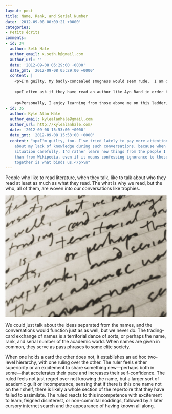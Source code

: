 ```yaml
---
layout: post
title: Name, Rank, and Serial Number
date: '2012-09-08 00:09:21 +0000'
categories:
- Petits écrits
comments:
- id: 34
  author: Seth Hale
  author_email: x.seth.h@gmail.com
  author_url: ''
  date: '2012-09-08 05:29:00 +0000'
  date_gmt: '2012-09-08 05:29:00 +0000'
  content: |
    <p>I'm guilty. My badly-concealed smugness would seem rude.  I am disappointed when people do not catch a quote as being 'Shakespeare' and I appreciate when they do.  I seek the company and discussion of well-read people and, in so doing, avoid those who are less versed.</p>

    <p>I often ask if they have read an author like Ayn Rand in order to separate the wheat from the tares. If they respond with "Ayn Rand is an atheist, of course I didn't read it" or "Yes, but I don't agree with her philosophy" or "No, should I have?" I then know how to proceed. This is better than trying to explain a tenet of Objectivism and then discovering halfway through that I need to backtrack or skip ahead. This lesson of Ayn Rand often involves me assuming the teacher role, and I may seem overbearing to my student.</p>

    <p>Personally, I enjoy learning from those above me on this ladder, and jump at the chance to look something up I don't know. This is not the way most people feel when being told, "Oh, you haven't read it? Well let me just give you the easy version." This could be an insult as easily as be a kind offer. As the kid who always raised his hand even when that drew cold glares, and a know-it-all who stops to explain things to anyone will listen, I find it hard to contain my pride at knowing an author - especially when others do not.</p>
- id: 35
  author: Kyle Alan Hale
  author_email: kylealanhale@gmail.com
  author_url: http://kylealanhale.com/
  date: '2012-09-08 15:53:00 +0000'
  date_gmt: '2012-09-08 15:53:00 +0000'
  content: "<p>I'm guilty, too. I've tried lately to pay more attention to being open
    about my lack of knowledge during such conversations, because when I look at the
    situation carefully, I'd rather learn new things from the people I interact with
    than from Wikipedia, even if it means confessing ignorance to those people. Learning
    together is what binds us.</p>\n"
---
```

<!-- Resources -->

[1]: /media/name-rank-serial-number.jpg "Who you are reading"

<!-- Begin text -->

People who like to read literature, when they talk, like to talk about who they read at least as much as what they read. The what is why we read, but the who, all of them, are woven into our conversations like trophies.

![Handwritten copy of some of this piece's text][1]<!--more-->

We could just talk about the ideas separated from the names, and the conversations would function just as as well, but we never do. The trading-card exchange of names is a territorial dance of sorts, or perhaps the name, rank, and serial number of the academic world. When names are given in common, they serve as pass phrases to some elite society.

When one holds a card the other does not, it establishes an ad hoc two-level hierarchy, with one ruling over the other. The ruler feels either superiority or an excitement to share something new—perhaps both in some—that accelerates their pace and increases their self-confidence. The ruled feels not just regret over not knowing the name, but a larger sort of academic guilt or incompetence, sensing that if there is this one name not on their shelf, there is likely a whole section of the repertoire that they have failed to assimilate. The ruled reacts to this incompetence with excitement to learn, feigned disinterest, or non-commital noddings, followed by a later cursory internet search and the appearance of having known all along.
